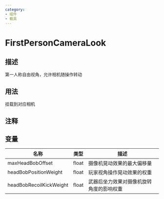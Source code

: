 ```yaml
---
category: 
- 组件
- 载具
---
```

# FirstPersonCameraLook
## 描述

第一人称自由视角，允许相机随操作转动

## 用法

挂载到对应相机

## 注释

## 变量
| 名称 | 类型 | 描述 |
| ----------- | ----------- | ----------- |
| maxHeadBobOffset | float | 摄像机晃动效果的最大偏移量 |  
| headBobPositionWeight  | float | 玩家视角操作晃动效果的权重 |  
| headBobRecoilKickWeight  | float | 武器后坐力效果对摄像机旋转角度的影响权重 |  
